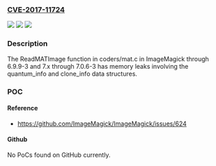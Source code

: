 ### [CVE-2017-11724](https://cve.mitre.org/cgi-bin/cvename.cgi?name=CVE-2017-11724)
![](https://img.shields.io/static/v1?label=Product&message=n%2Fa&color=blue)
![](https://img.shields.io/static/v1?label=Version&message=n%2Fa&color=blue)
![](https://img.shields.io/static/v1?label=Vulnerability&message=n%2Fa&color=brighgreen)

### Description

The ReadMATImage function in coders/mat.c in ImageMagick through 6.9.9-3 and 7.x through 7.0.6-3 has memory leaks involving the quantum_info and clone_info data structures.

### POC

#### Reference
- https://github.com/ImageMagick/ImageMagick/issues/624

#### Github
No PoCs found on GitHub currently.

